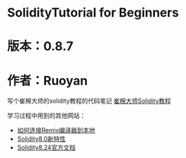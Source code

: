 # SolidityTutorial for Beginners
# 版本：0.8.7
# 作者：Ruoyan

写个崔棉大师的solidity教程的代码笔记
[崔棉大师Solidity教程](https://www.bilibili.com/video/BV1oZ4y1B7WS/?spm_id_from=333.1007.top_right_bar_window_default_collection.content.click&vd_source=5e7331f28afe4ab47831db6b1fe009e8)

学习过程中用到的其他网站：
- [如何连接Remix编译器到本地](https://www.cnblogs.com/n0hackers/p/17398440.html)
- [Solidity8.0新特性](https://docs.soliditylang.org/en/v0.8.24/080-breaking-changes.html)
- [Solidity8.24官方文档](https://docs.soliditylang.org/en/v0.8.24/)